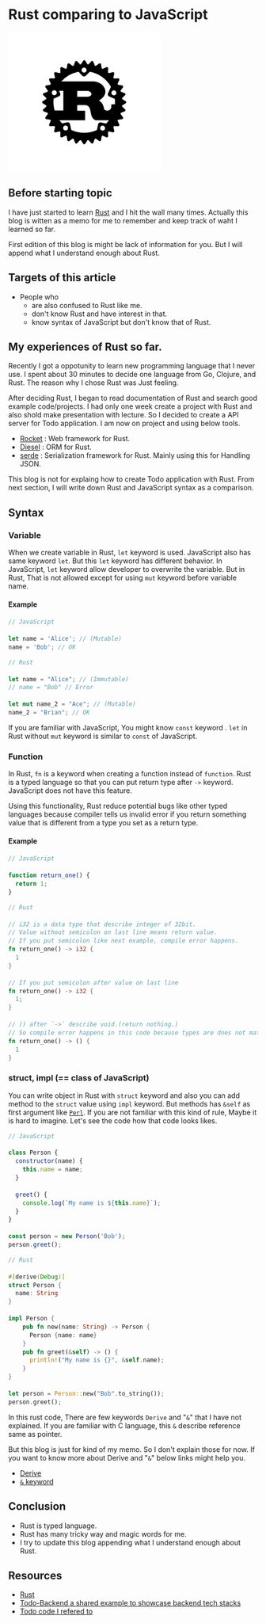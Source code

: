 # Rust comparing to JavaScript

![](./images/2017-11-30-19-45-27.png)

## Before starting topic

I have just started to learn [Rust](https://www.rust-lang.org/en-US/) and I hit the wall many times. Actually this blog is witten as a memo for me to remember and keep track of waht I learned so far.

First edition of this blog is might be lack of information for you. But I will append what I understand enough about Rust.

## Targets of this article

- People who
  - are also confused to Rust like me.
  - don't know Rust and have interest in that.
  - know syntax of JavaScript but don't know that of Rust.

## My experiences of Rust so far.

Recently I got a oppotunity to learn new programming language that I never use. I spent about 30 minutes to decide one language from Go, Clojure, and Rust. The reason why I chose Rust was Just feeling.

After deciding Rust, I began to read documentation of Rust and search good example code/projects. I had only one week create a project with Rust and also shold make presentation with lecture. So I decided to create a API server for Todo application. I am now on project and using below tools.

- [Rocket]([https://rocket.rs/]) : Web framework for Rust.
- [Diesel](http://diesel.rs/) : ORM for Rust.
- [serde](https://github.com/serde-rs/serde) : Serialization framework for Rust. Mainly using this for  Handling JSON.

This blog is not for explaing how to create Todo application with Rust. From next section, I will write down Rust and JavaScript syntax as a comparison.

## Syntax

### Variable

When we create variable in Rust, `let` keyword is used. JavaScript also has same keyword `let`. But this `let` keyword has different behavior. In JavaScript, `let` keyword allow developer to overwrite the variable. But in Rust, That is not allowed except for using `mut` keyword before variable name.


#### Example

```javascript
// JavaScript

let name = 'Alice'; // (Mutable)
name = 'Bob'; // OK
```

```rust
// Rust

let name = "Alice"; // (Immutable)
// name = "Bob" // Error

let mut name_2 = "Ace"; // (Mutable)
name_2 = "Brian"; // OK
```

If you are familiar with JavaScript, You might know `const` keyword
. `let` in Rust without `mut` keyword is similar to `const` of JavaScript.


### Function

In Rust, `fn` is a keyword when creating a function instead of `function`. Rust is a typed language so that you can put return type after `->` keyword.
JavaScript does not have this feature.

Using this functionality, Rust reduce potential bugs like other typed languages because compiler tells us invalid error if you return something value that is different from a type you set as a return type.


#### Example

```javascript
// JavaScript

function return_one() {
  return 1;
}
```

```rust
// Rust

// i32 is a data type that describe integer of 32bit.
// Value without semicolon on last line means return value.
// If you put semicolon like next example, compile error happens.
fn return_one() -> i32 {
  1
}

// If you put semicolon after value on last line
fn return_one() -> i32 {
  1;
}

// () after `->` describe void.(return nothing.)
// So compile error happens in this code because types are does not match. (void and integer are different.)
fn return_one() -> () {
  1
}
```


### struct, impl (== class of JavaScript)

You can write object in Rust with `struct` keyword and also you can add method to the `struct` value using `impl` keyword.  But methods has `&self` as first argument like [`Perl`](https://www.perl.org/). If you are not familiar with this kind of rule, Maybe it is hard to imagine. Let's see the code how that code looks likes.

```javascript
// JavaScript

class Person {
  constructor(name) {
    this.name = name;
  }

  greet() {
    console.log(`My name is ${this.name}`);
  }
}

const person = new Person('Bob');
person.greet();
```

```rust
// Rust

#[derive(Debug)]
struct Person {
  name: String
}

impl Person {
    pub fn new(name: String) -> Person {
      Person {name: name}
    }
    pub fn greet(&self) -> () {
      println!("My name is {}", &self.name);
    }
}

let person = Person::new("Bob".to_string());
person.greet();
```

In this rust code, There are few keywords `Derive` and "`&`" that I have not explained.  If you are familiar with C language, this `&` describe reference same as pointer.

But this blog is just for kind of my memo. So I don't explain those for now. If you want to know more about Derive and "`&`" below links might help you.

- [Derive](https://rustbyexample.com/trait/derive.html)
- [`&` keyword](https://doc.rust-lang.org/std/string/struct.String.html)


## Conclusion

- Rust is typed language.
- Rust has many tricky way and magic words for me.
- I try to update this blog appending what I understand enough about Rust.


## Resources

- [Rust](https://www.rust-lang.org/en-US/)
- [Todo-Backend
a shared example to showcase backend tech stacks](https://www.todobackend.com/)
- [Todo code I refered to](https://gitlab.com/duelinmarkers/todo-backend-rocket-rust)